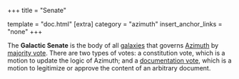 +++
title = "Senate"

template = "doc.html"
[extra]
category = "azimuth"
insert_anchor_links = "none"
+++

The **Galactic Senate** is the body of all [galaxies](../galaxy) that governs [Azimuth](../azimuth) by [majority vote](../voting). There are two types of votes: a constitution vote, which is a motion to update the logic of Azimuth; and a [documentation vote](../docvote), which is a motion to legitimize or approve the content of an arbitrary document.
